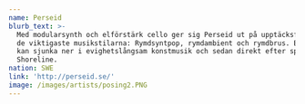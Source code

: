```yaml
---
name: Perseid
blurb_text: >-
  Med modularsynth och elförstärk cello ger sig Perseid ut på upptäcksfärder i
  de viktigaste musikstilarna: Rymdsyntpop, rymdambient och rymdbrus. Bandet som
  kan sjunka ner i evighetslångsam konstmusik och sedan direkt efter spela
  Shoreline.
nation: SWE
link: 'http://perseid.se/'
image: /images/artists/posing2.PNG
---
```

